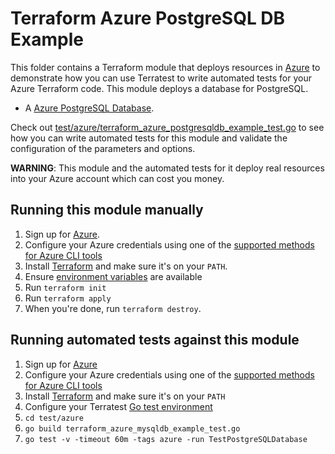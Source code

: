 # Terraform Azure PostgreSQL DB Example

This folder contains a Terraform module that deploys resources in [Azure](https://azure.microsoft.com/) to demonstrate how you can use Terratest to write automated tests for your Azure Terraform code.
This module deploys a database for PostgreSQL.

- A [Azure PostgreSQL Database](https://azure.microsoft.com/services/mysql/).

Check out [test/azure/terraform_azure_postgresqldb_example_test.go](./../../../test/azure/terraform_azure_postgresqldb_example_test.go) to see how you can write automated tests for this module and validate the configuration of the parameters and options. 

**WARNING**: This module and the automated tests for it deploy real resources into your Azure account which can cost you money. 

## Running this module manually
1. Sign up for [Azure](https://azure.microsoft.com/).
1. Configure your Azure credentials using one of the [supported methods for Azure CLI
   tools](https://docs.microsoft.com/en-us/cli/azure/azure-cli-configuration?view=azure-cli-latest)
1. Install [Terraform](https://www.terraform.io/) and make sure it's on your `PATH`.
1. Ensure [environment variables](../README.md#review-environment-variables) are available
1. Run `terraform init`
1. Run `terraform apply`
1. When you're done, run `terraform destroy`.


## Running automated tests against this module
1. Sign up for [Azure](https://azure.microsoft.com/)
1. Configure your Azure credentials using one of the [supported methods for Azure CLI
   tools](https://docs.microsoft.com/en-us/cli/azure/azure-cli-configuration?view=azure-cli-latest)
1. Install [Terraform](https://www.terraform.io/) and make sure it's on your `PATH`
1. Configure your Terratest [Go test environment](../README.md) 
1. `cd test/azure`
1. `go build terraform_azure_mysqldb_example_test.go`
1. `go test -v -timeout 60m -tags azure -run TestPostgreSQLDatabase`

